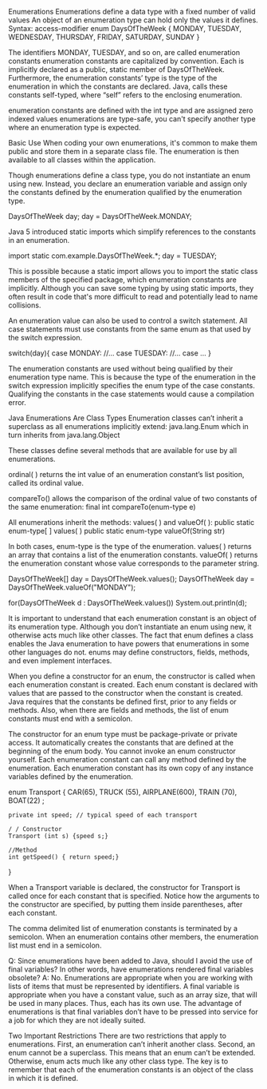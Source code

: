 Enumerations
Enumerations define a data type with a fixed number of valid values
An object of an enumeration type can hold only the values it defines.
Syntax:
access-modifier enum DaysOfTheWeek {
    MONDAY, TUESDAY, WEDNESDAY, THURSDAY, FRIDAY, SATURDAY, SUNDAY
}

The identifiers MONDAY, TUESDAY, and so on, are called enumeration constants
enumeration constants are capitalized by convention.
Each is implicitly declared as a public, static member of DaysOfTheWeek.
Furthermore, the enumeration constants’ type is the type of the enumeration in which the constants are declared.
Java, calls these constants self-typed, where “self” refers to the enclosing enumeration.

enumeration constants are defined with the int type and are assigned zero indexed values
enumerations are type-safe, you can't specify another type where an enumeration type is expected.


Basic Use
When coding your own enumerations, it's common to make them public and store them in a separate class file. The enumeration is then available to all classes within the application.

Though enumerations define a class type, you do not instantiate an enum using new.
Instead, you declare an enumeration variable and assign only the constants defined by the enumeration qualified by the enumeration type.

DaysOfTheWeek day;
day = DaysOfTheWeek.MONDAY;

Java 5 introduced static imports which simplify references to the constants in an enumeration.

import static com.example.DaysOfTheWeek.*;
day = TUESDAY;

This is possible because a static import allows you to import the static  class members of the specified package, which enumeration constants are implicitly. Although you can save some typing by using static imports, they often result in code that's more difficult to read and potentially lead to name collisions.

An enumeration value can also be used to control a switch statement.
All case statements must use constants from the same enum as that used by the switch expression.

switch(day){
    case MONDAY:
        //…
    case TUESDAY:
        //…
    case …
}

The enumeration constants are used without being qualified by their enumeration type name.
This is because the type of the enumeration in the switch expression implicitly specifies the enum type of the case constants.
Qualifying the constants in the case statements would cause a compilation error.



Java Enumerations Are Class Types
Enumeration classes can’t inherit a superclass as all enumerations implicitly extend: java.lang.Enum which in turn inherits from java.lang.Object

These classes define several methods that are available for use by all enumerations.

ordinal( ) returns the int value of an enumeration constant’s list position, called its ordinal value.

compareTo() allows the comparison of the ordinal value of two constants of the same enumeration:
final int compareTo(enum-type e)

All enumerations inherit the methods: values( ) and valueOf( ):
public static enum-type[ ] values( )
public static enum-type valueOf(String str)

In both cases, enum-type is the type of the enumeration.
values( ) returns an array that contains a list of the enumeration constants.
valueOf( ) returns the enumeration constant whose value corresponds to the parameter string.

DaysOfTheWeek[] day = DaysOfTheWeek.values();
DaysOfTheWeek day = DaysOfTheWeek.valueOf("MONDAY");

for(DaysOfTheWeek d : DaysOfTheWeek.values()) System.out.println(d);


It is important to understand that each enumeration constant is an object of its enumeration type.
Although you don’t instantiate an enum using new, it otherwise acts much like other classes.
The fact that enum defines a class enables the Java enumeration to have powers that enumerations in some other languages do not.
enums may define constructors, fields, methods, and even implement interfaces.

When you define a constructor for an enum, the constructor is called when each enumeration constant is created.
Each enum constant is declared with values that are passed to the constructor when the constant is created. Java requires that the constants be defined first, prior to any fields or methods. Also, when there are fields and methods, the list of enum constants must end with a semicolon.

The constructor for an enum type must be package-private or private access. It automatically creates the constants that are defined at the beginning of the enum body. You cannot invoke an enum constructor yourself.
Each enumeration constant can call any method defined by the enumeration.
Each enumeration constant has its own copy of any instance variables defined by the enumeration.

enum Transport {
    CAR(65), TRUCK (55), AIRPLANE(600), TRAIN (70), BOAT(22) ;

    private int speed; // typical speed of each transport

    / / Constructor
    Transport (int s) {speed s;}

    //Method
    int getSpeed() { return speed;}
}

When a Transport variable is declared, the constructor for Transport is called once for each constant that is specified. Notice how the arguments to the constructor are specified, by putting them inside parentheses, after each constant.

The comma delimited list of enumeration constants is terminated by a semicolon.
When an enumeration contains other members, the enumeration list must end in a semicolon.

Q: Since enumerations have been added to Java, should I avoid the use of final variables? In other words, have enumerations rendered final variables obsolete? A: No. Enumerations are appropriate when you are working with lists of items that must be represented by identifiers. A final variable is appropriate when you have a constant value, such as an array size, that will be used in many places. Thus, each has its own use. The advantage of enumerations is that final variables don’t have to be pressed into service for a job for which they are not ideally suited.

Two Important Restrictions There are two restrictions that apply to enumerations. First, an enumeration can’t inherit another class. Second, an enum cannot be a superclass. This means that an enum can’t be extended. Otherwise, enum acts much like any other class type. The key is to remember that each of the enumeration constants is an object of the class in which it is defined.
